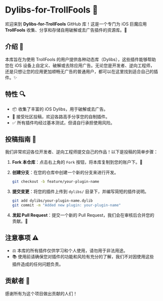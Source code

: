
# Dylibs-for-TrollFools 🎉

欢迎来到 **Dylibs-for-TrollFools** GitHub 库！这是一个专门为 iOS 巨魔应用 **TrollFools** 收集、分享和存储自用破解或去广告插件的资源库。🚀

## 介绍 📜

本库旨在为使用 TrollFools 的用户提供各种动态库（Dylibs），这些插件能够帮助您在 iOS 设备上自定义、破解或去除应用广告。无论您是开发者、逆向工程师，还是只想让您的应用更加顺畅无广告的普通用户，都可以在这里找到适合自己的插件。✨

## 特性 🔍

- 📦 收集了丰富的 iOS Dylibs，用于破解或去广告。
- 🤝 接受社区投稿，欢迎各路高手分享您的自制插件。
- ✅ 所有插件均经过基本测试，但请自行承担使用风险。

## 投稿指南 📝

我们非常欢迎各位开发者、逆向工程师提交自己的作品！以下是投稿的简单步骤：

1. **Fork 本仓库**：点击右上角的 `Fork` 按钮，将本库复制到您的账户下。🍴

2. **创建分支**：在您的仓库中创建一个新的分支来进行开发。

   ```bash
   git checkout -b feature/your-plugin-name
   ```

3. **提交变更**：将您的插件上传到 `dylibs/` 目录下，并编写简短的插件说明。

   ```bash
   git add dylibs/your-plugin-name.dylib
   git commit -m "Added new plugin: your-plugin-name"
   ```

4. **发起 Pull Request**：提交一个新的 Pull Request，我们会在审核后合并您的贡献。🔄

## 注意事项 ⚠️

- ⚖️ 本库的所有插件仅供学习和个人使用，请勿用于非法用途。
- 📚 使用前请确保您对插件的功能和风险有充分的了解，我们不对因使用这些插件造成的任何问题负责。

## 贡献者 🙌

感谢所有为这个项目做出贡献的人们！


